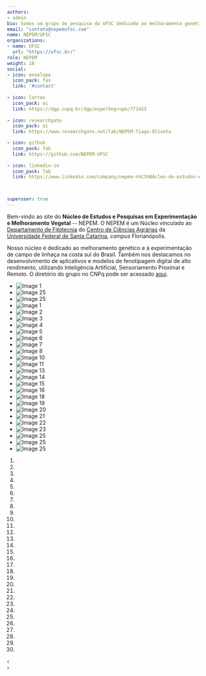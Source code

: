 ```yaml
---
authors:
- admin
bio: Somos um grupo de pesquisa da UFSC dedicado ao melhoramento genético de plantas, experimentação de campo, e fenotipagem digital de alto rendimento. Com foco na formação de recursos humanos qualificados, impulsionamos a agricultura sustentável através de tecnologia e ciência aplicada.
email: "contato@nepemufsc.com"
name: NEPEM/UFSC
organizations:
- name: UFSC
  url: "https://ufsc.br/"
role: NEPEM
weight: 18
social:
- icon: envelope
  icon_pack: fas
  link: '#contact'
  
- icon: lattes
  icon_pack: ai
  link: https://dgp.cnpq.br/dgp/espelhogrupo/771423
  
- icon: researchgate
  icon_pack: ai
  link: https://www.researchgate.net/lab/NEPEM-Tiago-Olivoto

- icon: github
  icon_pack: fab
  link: https://github.com/NEPEM-UFSC
  
- icon: linkedin-in
  icon_pack: fab
  link: https://www.linkedin.com/company/nepem-n%C3%BAcleo-de-estudos-e-pesquisas-em-experimenta%C3%A7%C3%A3o-e-melhoramento-vegetal/?viewAsMember=true


    
superuser: true
---
```


<!-- 

<link rel="stylesheet" href="/css/styles_banner.css">

<div class="banner">
    <div class="banner-content">
        <h2>Edital PPG/RGV aberto!</h2>
        <p>O <strong>Programa de Pós-Graduação em Recursos Genéticos Vegetais</strong> está com as inscrições abertas <em>até 04 de dezembro de 2024</em> para admissão de novos alunos para os cursos de Mestrado e Doutorado, com ingresso no primeiro semestre de 2025.</p>
        <p>Se você deseja se especializar na área de <strong>Melhoramento Genético e Agricultura Digital</strong>, informamos que há vagas para <strong>Mestrado</strong> sob orientação do Prof. Tiago Olivoto.</p>
        <h3>Junte-se à família NEPEM!</h3>
        <a href="https://rgv.ufsc.br/processos-seletivos/3608-2/" class="cta-button" target="_blank">Acesse o Edital</a>
    </div>
    <div class="seal">
        <div class="seal-content">
            <span>Conceito 6</span>
            <p>CAPES</p>
        </div>
    </div>
</div>

</div>


 -->



Bem-vindo ao site do **Núcleo de Estudos e Pesquisas em Experimentação e
Melhoramento Vegetal** -- NEPEM. O NEPEM é um Núcleo vinculado ao [Departamento
de Fitotecnia](https://fit.ufsc.br/) do [Centro de Ciências
Agrárias](https://cca.ufsc.br/) da [Universidade Federal de Santa
Catarina](https://ufsc.br/), *campus* Florianópolis.

Nosso núcleo é dedicado ao melhoramento genético e à experimentação de campo de
linhaça na costa sul do Brasil. Também nos destacamos no desenvolvimento de
aplicativos e modelos de fenotipagem digital de alto rendimento, utilizando
Inteligência Artificial, Sensoriamento Proximal e Remoto. O diretório do grupo
no CNPq pode ser acessado [aqui](https://dgp.cnpq.br/dgp/espelhogrupo/771423).



<!-- Include CSS and JS in your Hugo template (e.g., baseof.html) -->
<link rel="stylesheet" href="/css/styles_carousel.css">
<script src="/js/scripts.js"></script>


<div class="carousel" duration="3000">
  <ul tabindex="0">
    <!-- Loop through images from img1.png to img17.png -->
    <li id="c1_slide0">
      <img src="/img/img01.png" alt="Image 1" />
    </li>
    <li id="c1_slide27">
      <img src="/img/img27.jpeg" alt="Image 25" />
    </li>
    <li id="c1_slide26">
      <img src="/img/img26.jpeg" alt="Image 25" />
    </li>
    <li id="c1_slide1">
      <img src="/img/img1.png" alt="Image 1" />
    </li>
    <li id="c1_slide2">
      <img src="/img/img2.png" alt="Image 2" />
    </li>
    <li id="c1_slide3">
      <img src="/img/img3.png" alt="Image 3" />
    </li>
    <li id="c1_slide4">
      <img src="/img/img4.png" alt="Image 4" />
    </li>
    <li id="c1_slide5">
      <img src="/img/img5.png" alt="Image 5" />
    </li>
    <li id="c1_slide6">
      <img src="/img/img6.png" alt="Image 6" />
    </li>
    <li id="c1_slide7">
      <img src="/img/img7.png" alt="Image 7" />
    </li>
    <li id="c1_slide8">
      <img src="/img/img8.png" alt="Image 8" />
    </li>
    <li id="c1_slide10">
      <img src="/img/img10.png" alt="Image 10" />
    </li>
    <li id="c1_slide11">
      <img src="/img/img11.png" alt="Image 11" />
    </li>
    <li id="c1_slide13">
      <img src="/img/img13.png" alt="Image 13" />
    </li>
    <li id="c1_slide14">
      <img src="/img/img14.png" alt="Image 14" />
    </li>
    <li id="c1_slide15">
      <img src="/img/img15.png" alt="Image 15" />
    </li>
    <li id="c1_slide16">
      <img src="/img/img16.png" alt="Image 16" />
    </li>
    <li id="c1_slide18">
      <img src="/img/img18.png" alt="Image 18" />
    </li>
    <li id="c1_slide19">
      <img src="/img/img19.png" alt="Image 19" />
    </li>
    <li id="c1_slide20">
      <img src="/img/img24.png" alt="Image 20" />
    </li>
    <li id="c1_slide21">
      <img src="/img/img21.png" alt="Image 21" />
    </li>
    <li id="c1_slide22">
      <img src="/img/img22.png" alt="Image 22" />
    </li>
    <li id="c1_slide23">
      <img src="/img/img23.png" alt="Image 23" />
    </li>
    <li id="c1_slide25">
      <img src="/img/img25.png" alt="Image 25" />
    </li>
    <li id="c1_slide28">
      <img src="/img/img28.jpeg" alt="Image 25" />
    </li>
    <li id="c1_slide29">
      <img src="/img/img29.jpeg" alt="Image 25" />
    </li>
  </ul>
  <ol>
    <!-- Navigation bullets for each slide -->
    <li><a href="#c1_slide0"></a></li>
    <li><a href="#c1_slide1"></a></li>
    <li><a href="#c1_slide2"></a></li>
    <li><a href="#c1_slide3"></a></li>
    <li><a href="#c1_slide4"></a></li>
    <li><a href="#c1_slide5"></a></li>
    <li><a href="#c1_slide6"></a></li>
    <li><a href="#c1_slide7"></a></li>
    <li><a href="#c1_slide8"></a></li>
    <li><a href="#c1_slide9"></a></li>
    <li><a href="#c1_slide10"></a></li>
    <li><a href="#c1_slide11"></a></li>
    <li><a href="#c1_slide12"></a></li>
    <li><a href="#c1_slide13"></a></li>
    <li><a href="#c1_slide14"></a></li>
    <li><a href="#c1_slide15"></a></li>
    <li><a href="#c1_slide16"></a></li>
    <li><a href="#c1_slide17"></a></li>
    <li><a href="#c1_slide18"></a></li>
    <li><a href="#c1_slide19"></a></li>
    <li><a href="#c1_slide20"></a></li>
    <li><a href="#c1_slide21"></a></li>
    <li><a href="#c1_slide22"></a></li>
    <li><a href="#c1_slide23"></a></li>
    <li><a href="#c1_slide24"></a></li>
    <li><a href="#c1_slide25"></a></li>
    <li><a href="#c1_slide26"></a></li>
    <li><a href="#c1_slide27"></a></li>
    <li><a href="#c1_slide28"></a></li>
    <li><a href="#c1_slide29"></a></li>
  </ol>
  <div class="prev">&lsaquo;</div>
  <div class="next">&rsaquo;</div>
</div>



<!-- 
<div style="display: flex; gap: 10px; margin-top: 20px;">
  <a href="#link1" style="background-color: #28a745; color: white; padding: 20px 80px; text-decoration: none; border-radius: 40px; display: inline-block; font-size: 16px; font-weight: bold; box-shadow: 0 4px 8px rgba(0, 0, 0, 0.2); transition: all 0.3s ease;" onmouseover="this.style.backgroundColor='#218838'; this.style.boxShadow='0 6px 12px rgba(0, 0, 0, 0.3)';" onmouseout="this.style.backgroundColor='#28a745'; this.style.boxShadow='0 4px 8px rgba(0, 0, 0, 0.2)';">
    Button 1
  </a>
  <a href="#link2" style="background-color: #007bff; color: white; padding: 20px 80px; text-decoration: none; border-radius: 40px; display: inline-block; font-size: 16px; font-weight: bold; box-shadow: 0 4px 8px rgba(0, 0, 0, 0.2); transition: all 0.3s ease;" onmouseover="this.style.backgroundColor='#0056b3'; this.style.boxShadow='0 6px 12px rgba(0, 0, 0, 0.3)';" onmouseout="this.style.backgroundColor='#007bff'; this.style.boxShadow='0 4px 8px rgba(0, 0, 0, 0.2)';">
    Button 2
  </a>
  <a href="#link3" style="background-color: #ff851b; color: white; padding: 20px 80px; text-decoration: none; border-radius: 40px; display: inline-block; font-size: 16px; font-weight: bold; box-shadow: 0 4px 8px rgba(0, 0, 0, 0.2); transition: all 0.3s ease;" onmouseover="this.style.backgroundColor='#e07b1a'; this.style.boxShadow='0 6px 12px rgba(0, 0, 0, 0.3)';" onmouseout="this.style.backgroundColor='#ff851b'; this.style.boxShadow='0 4px 8px rgba(0, 0, 0, 0.2)';">
    Button 3
  </a>
</div>
-->

